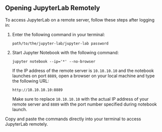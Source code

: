 ## Opening JupyterLab Remotely

To access JupyterLab on a remote server, follow these steps after logging in:

1. Enter the following command in your terminal:

    ```
    path/to/the/jupyter-lab/jupyter-lab password
    ```

2. Start Jupyter Notebook with the following command:

    ```
    jupyter notebook --ip='*' --no-browser
    ```

    If the IP address of the remote server is `10.10.10.10` and the notebook launches on port `8889`, open a browser on your local machine and type the following URL:

    ```
    http://10.10.10.10:8889
    ```

    Make sure to replace `10.10.10.10` with the actual IP address of your remote server and `8889` with the port number specified during notebook launch.

Copy and paste the commands directly into your terminal to access JupyterLab remotely.
